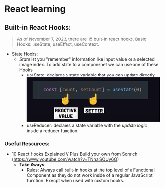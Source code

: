 # React learning

## Built-in React Hooks:

> As of November 7, 2023, there are 15 built-in react hooks.
> Basic Hooks: useState, useEffect, useContext.

- State Hooks:
  - *State* let you "remember" information like input value or a selected image index. To add state to a componenet we can use one of these Hooks:
    - useState: declares a state variable that you can update directly.
    ![useState](image.png)
    - useReducer: declares a state variable with the _update logic_ inside a reducer function.


### Useful Resources:
- 10 React Hooks Explained // Plus Build your own from Scratch (https://www.youtube.com/watch?v=TNhaISOUy6Q)
  - **Take Aways**:
    - Rules: Always call built-in hooks at the top level of a Functional Component as they do not work inside of a regular JavaScript function. Execpt when used with custom hooks.
